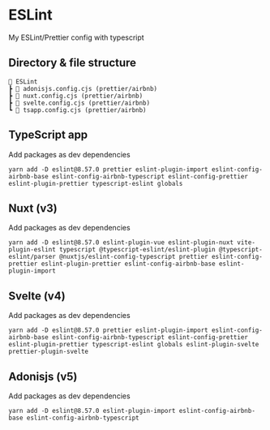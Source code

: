 # ESLint

My ESLint/Prettier config with typescript

## Directory & file structure

```
📂 ESLint
┣ 📜 adonisjs.config.cjs (prettier/airbnb)
┣ 📜 nuxt.config.cjs (prettier/airbnb)
┣ 📜 svelte.config.cjs (prettier/airbnb)
┗ 📜 tsapp.config.cjs (prettier/airbnb)
```

## TypeScript app

Add packages as dev dependencies

```shell
yarn add -D eslint@8.57.0 prettier eslint-plugin-import eslint-config-airbnb-base eslint-config-airbnb-typescript eslint-config-prettier eslint-plugin-prettier typescript-eslint globals
```

## Nuxt (v3)

Add packages as dev dependencies

```shell
yarn add -D eslint@8.57.0 eslint-plugin-vue eslint-plugin-nuxt vite-plugin-eslint typescript @typescript-eslint/eslint-plugin @typescript-eslint/parser @nuxtjs/eslint-config-typescript prettier eslint-config-prettier eslint-plugin-prettier eslint-config-airbnb-base eslint-plugin-import
```

## Svelte (v4)

Add packages as dev dependencies

```shell
yarn add -D eslint@8.57.0 prettier eslint-plugin-import eslint-config-airbnb-base eslint-config-airbnb-typescript eslint-config-prettier eslint-plugin-prettier typescript-eslint globals eslint-plugin-svelte prettier-plugin-svelte
```

## Adonisjs (v5)

Add packages as dev dependencies

```shell
yarn add -D eslint@8.57.0 eslint-plugin-import eslint-config-airbnb-base eslint-config-airbnb-typescript
```
